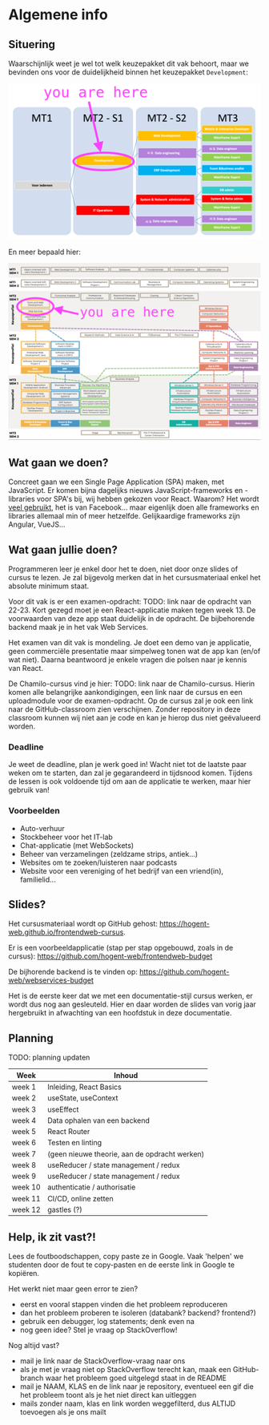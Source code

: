 # Algemene info

## Situering

Waarschijnlijk weet je wel tot welk keuzepakket dit vak behoort, maar we bevinden ons voor de duidelijkheid binnen het keuzepakket `Development`:

![Keuzepakketen](./images/MT_development.png ':size=70%')

En meer bepaald hier:

![Dit vak in de keuzepakketen](./images/MT_olods.png ':size=70%')

## Wat gaan we doen?

Concreet gaan we een Single Page Application (SPA) maken, met JavaScript. Er komen bijna dagelijks nieuws JavaScript-frameworks en -libraries voor SPA's bij, wij hebben gekozen voor React. Waarom? Het wordt [veel gebruikt](https://2021.stateofjs.com/en-US/libraries/front-end-frameworks), het is van Facebook... maar eigenlijk doen alle frameworks en libraries allemaal min of meer hetzelfde. Gelijkaardige frameworks zijn Angular, VueJS...

## Wat gaan jullie doen?

Programmeren leer je enkel door het te doen, niet door onze slides of cursus te lezen. Je zal bijgevolg merken dat in het cursusmateriaal enkel het absolute minimum staat.

Voor dit vak is er een examen-opdracht: TODO: link naar de opdracht van 22-23. Kort gezegd moet je een React-applicatie maken tegen week 13. De voorwaarden van deze app staat duidelijk in de opdracht. De bijbehorende backend maak je in het vak Web Services.

Het examen van dit vak is mondeling. Je doet een demo van je applicatie, geen commerciële presentatie maar simpelweg tonen wat de app kan (en/of wat niet). Daarna beantwoord je enkele vragen die polsen naar je kennis van React.

De Chamilo-cursus vind je hier: TODO: link naar de Chamilo-cursus. Hierin komen alle belangrijke aankondigingen, een link naar de cursus en een uploadmodule voor de examen-opdracht. Op de cursus zal je ook een link naar de GitHub-classroom zien verschijnen. Zonder repository in deze classroom kunnen wij niet aan je code en kan je hierop dus niet geëvalueerd worden.

### Deadline

Je weet de deadline, plan je werk goed in! Wacht niet tot de laatste paar weken om te starten, dan zal je gegarandeerd in tijdsnood komen. Tijdens de lessen is ook voldoende tijd om aan de applicatie te werken, maar hier gebruik van!

### Voorbeelden

- Auto-verhuur
- Stockbeheer voor het IT-lab
- Chat-applicatie (met WebSockets)
- Beheer van verzamelingen (zeldzame strips, antiek...)
- Websites om te zoeken/luisteren naar podcasts
- Website voor een vereniging of het bedrijf van een vriend(in), familielid...

## Slides?

Het cursusmateriaal wordt op GitHub gehost: https://hogent-web.github.io/frontendweb-cursus.

Er is een voorbeeldapplicatie (stap per stap opgebouwd, zoals in de cursus): https://github.com/hogent-web/frontendweb-budget

De bijhorende backend is te vinden op: https://github.com/hogent-web/webservices-budget

Het is de eerste keer dat we met een documentatie-stijl cursus werken, er wordt dus nog aan gesleuteld. Hier en daar worden de slides van vorig jaar hergebruikt in afwachting van een hoofdstuk in deze documentatie.

## Planning

TODO: planning updaten

| Week    | Inhoud                                        |
| ------- | --------------------------------------------- |
| week 1  | Inleiding, React Basics                       |
| week 2  | useState, useContext                          |
| week 3  | useEffect                                     |
| week 4  | Data ophalen van een backend                  |
| week 5  | React Router                                  |
| week 6  | Testen en linting                             |
| week 7  | (geen nieuwe theorie, aan de opdracht werken) |
| week 8  | useReducer / state management / redux         |
| week 9  | useReducer / state management / redux         |
| week 10 | authenticatie / authorisatie                  |
| week 11 | CI/CD, online zetten                          |
| week 12 | gastles (?)                                   |

## Help, ik zit vast?!

Lees de foutboodschappen, copy paste ze in Google. Vaak 'helpen' we studenten door de fout te copy-pasten en de eerste link in Google te kopiëren.

Het werkt niet maar geen error te zien?
- eerst en vooral stappen vinden die het probleem reproduceren
- dan het probleem proberen te isoleren (databank? backend? frontend?)
- gebruik een debugger, log statements; denk even na
- nog geen idee? Stel je vraag op StackOverflow!

Nog altijd vast?
- mail je link naar de StackOverflow-vraag naar ons
- als je met je vraag niet op StackOverflow terecht kan, maak een GitHub-branch waar het probleem goed uitgelegd staat in de README
- mail je NAAM, KLAS en de link naar je repository, eventueel een gif die het probleem toont als je het niet direct kan uitleggen
- mails zonder naam, klas en link worden weggefilterd, dus ALTIJD toevoegen als je ons mailt
